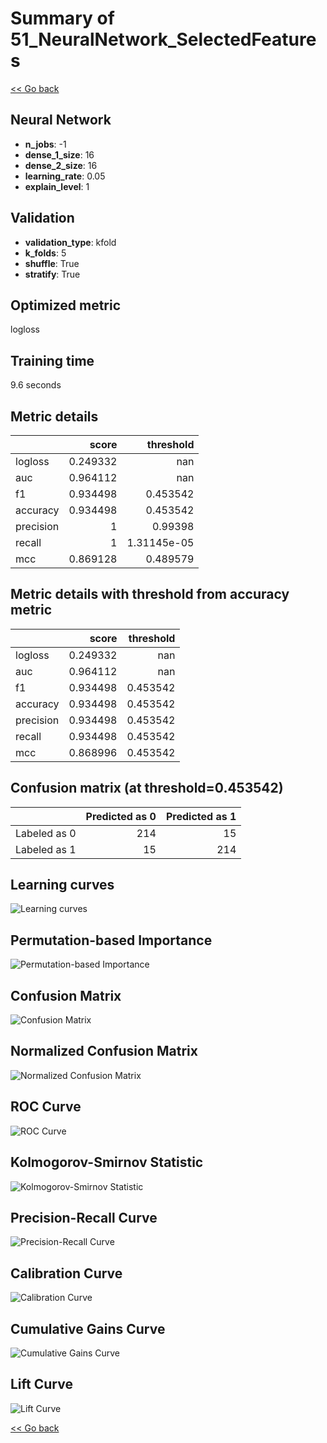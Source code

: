 # Summary of 51_NeuralNetwork_SelectedFeatures

[<< Go back](../README.md)


## Neural Network
- **n_jobs**: -1
- **dense_1_size**: 16
- **dense_2_size**: 16
- **learning_rate**: 0.05
- **explain_level**: 1

## Validation
 - **validation_type**: kfold
 - **k_folds**: 5
 - **shuffle**: True
 - **stratify**: True

## Optimized metric
logloss

## Training time

9.6 seconds

## Metric details
|           |    score |     threshold |
|:----------|---------:|--------------:|
| logloss   | 0.249332 | nan           |
| auc       | 0.964112 | nan           |
| f1        | 0.934498 |   0.453542    |
| accuracy  | 0.934498 |   0.453542    |
| precision | 1        |   0.99398     |
| recall    | 1        |   1.31145e-05 |
| mcc       | 0.869128 |   0.489579    |


## Metric details with threshold from accuracy metric
|           |    score |   threshold |
|:----------|---------:|------------:|
| logloss   | 0.249332 |  nan        |
| auc       | 0.964112 |  nan        |
| f1        | 0.934498 |    0.453542 |
| accuracy  | 0.934498 |    0.453542 |
| precision | 0.934498 |    0.453542 |
| recall    | 0.934498 |    0.453542 |
| mcc       | 0.868996 |    0.453542 |


## Confusion matrix (at threshold=0.453542)
|              |   Predicted as 0 |   Predicted as 1 |
|:-------------|-----------------:|-----------------:|
| Labeled as 0 |              214 |               15 |
| Labeled as 1 |               15 |              214 |

## Learning curves
![Learning curves](learning_curves.png)

## Permutation-based Importance
![Permutation-based Importance](permutation_importance.png)
## Confusion Matrix

![Confusion Matrix](confusion_matrix.png)


## Normalized Confusion Matrix

![Normalized Confusion Matrix](confusion_matrix_normalized.png)


## ROC Curve

![ROC Curve](roc_curve.png)


## Kolmogorov-Smirnov Statistic

![Kolmogorov-Smirnov Statistic](ks_statistic.png)


## Precision-Recall Curve

![Precision-Recall Curve](precision_recall_curve.png)


## Calibration Curve

![Calibration Curve](calibration_curve_curve.png)


## Cumulative Gains Curve

![Cumulative Gains Curve](cumulative_gains_curve.png)


## Lift Curve

![Lift Curve](lift_curve.png)



[<< Go back](../README.md)

